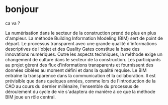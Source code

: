 # bonjour 

ca va ?

La numérisation dans le secteur de la construction prend de plus en plus d'ampleur. La méthode Building Information Modeling (BIM) sert de point de départ. Le processus transparent avec une grande qualité d'informations descriptives de l'objet et des Quality Gates constitue la base des innovations numériques. Outre les aspects techniques, la méthode exige un changement de culture dans le secteur de la construction. Les participants au projet gèrent des flux d'informations transparents et fournissent des données ciblées au moment défini et dans la qualité requise. Le BIM entraîne la transparence dans la communication et la collaboration. Il est prévisible que dans quelques années, comme lors de l'introduction de la CAO au cours du dernier millénaire, l'ensemble du processus de déroulement du cycle de vie s'adaptera de manière à ce que la méthode BIM joue un rôle central.
